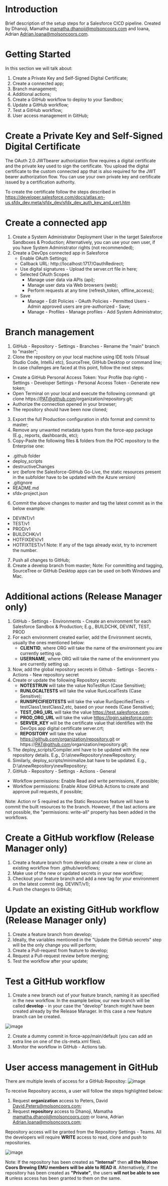 # Introduction 
Brief description of the setup steps for a Salesforce CICD pipeline.
Created by Dhanoji, Mamatha <mamatha.dhanoji@molsoncoors.com> and Ioana, Adrian <Adrian.Ioana@molsoncoors.com>.

# Getting Started
In this section we will talk about:
1.  Create a Private Key and Self-Signed Digital Certificate;
2.	Create a connected app;
3.	Branch management;
4.	Additional actions;
5.	Create a GitHub workflow to deploy to your Sandbox;
6.	Update a GitHub workflow;
7.	Test a GitHub workflow;
8.  User access management in GitHub;	


# Create a Private Key and Self-Signed Digital Certificate
The OAuth 2.0 JWTbearer authorization flow requires a digital certificate and the private key used to sign the certificate. You upload the digital certificate to the custom connected app that is also required for the JWT bearer authorization flow. You can use your own private key and certificate issued by a certification authority. 

To create the certificate follow the steps described in https://developer.salesforce.com/docs/atlas.en-us.sfdx_dev.meta/sfdx_dev/sfdx_dev_auth_key_and_cert.htm

# Create a connected app 
  1. Create a System Administrator Deployment User in the target Salesforce Sandboxes & Production;
  Alternatively, you can use your own user, if you have System Administrator rights (not recommended);
  2. Create a DevOps connected app in Salesforce
      - Enable OAuth Settings;
      - Callback URL: http://localhost:1717/OauthRedirect;
      - Use digital signatures - Upload the server.crt file in here;
      - Selected OAuth Scopes	
        * Manage user data via APIs (api);
        *	Manage user data via Web browsers (web);
        * Perform requests at any time (refresh_token, offline_access);
      - Save
        * Manage - Edit Policies - OAuth Policies - Permitted Users - Admin approved users are pre-authorized - Save;
        * Manage - Profiles - Manage profiles - Add System Administrator;

# Branch management
1. GitHub - Repository - Settings - Branches - Rename the "main" branch to "master";
2. Clone the repository on your local machine using IDE tools (Visual Studio Code, IntelliJ etc), SourceTree, GitHub Desktop or command line;
In case challenges are faced at this point, follow the next steps:
  - Create a GitHub Personal Access Token: Your Profile (top right) - Settings - Developer Settings - Personal Access Token - Generate new token;
  - Open Terminal on your local and execute the following command: 
    git clone https://PAT@github.com/organization/repository.git;
  - Authorize the connection opened in your browser;
  - The repository should have been now cloned;
3. Export the full Production configuration in sfdx format and commit to master;
4. Remove any unwanted metadata types from the force-app package (E.g., reports, dashboards, etc);
5. Copy-Paste the following files & folders from the POC repository to the Enterprise one:
  - .github folder
  - deploy_scripts
  - destructiveChanges
  - src (before the Salesforce-GitHub Go-Live, the static resources present in the subfolder have to be updated with the Azure version)
  - .gitignore
  - README.md
  - sfdx-project.json
6. Commit the above changes to master and tag the latest commit as in the below example:
  - DEVINT/v1 
  - TEST/v1
  - PROD/v1
  - BUILDCHK/v1
  - HOTFIXDEV/v1
  - HOTFIXTEST/v1
 Note: 
 If any of the tags already exist, try to increment the number. 

7. Push all changes to GitHub;
8. Create a develop branch from master;
Note:
For committing and tagging, SourceTree or GitHub Desktop apps can be used on both Windows and Mac.


# Additional actions (Release Manager only)
1. GitHub - Settings - Environments - Create an environment for each Salesforce Sandbox & Production; E.g., BUILDCHK, DEVINT, TEST, PROD
2. For each environment created earlier, add the Environment secrets, usually the ones mentioned below:
    - **CLIENTID**, where ORG will take the name of the environment you are currently setting up.
    - **USERNAME**, where ORG will take the name of the environment you are currently setting up.
4. Now, add the global repository secrets in Github - Settings - Secrets - Actions - New repository secret
5. Create or update the following Repository secrets:
    - **NOTESTRUN** will take the value NoTestRun (Case Sensitive);
    - **RUNLOCALTESTS** will take the value RunLocalTests (Case Sensitive);
    - **RUNSPECIFIEDTESTS** will take the value RunSpecifiedTests -r testClass1,testClass2,etc, based on your needs (Case Sensitive);
    - **TEST_ORG_URL** will take the value https://test.salesforce.com;
    - **PROD_ORG_URL** will take the value https://login.salesforce.com;
    - **SERVER_KEY** will be the certificate value that identifies with the DevOps app digital certificate server.crt;
    - **REPOSITORY** will take the value https://github.com/organization/repository.git or https://PAT@github.com/organization/repository.git;
6. The deploy_scripts/Compiler.xml have to be updated with the new repository details. E.g., D:\a\newRepository\newRepository\;
7. Similarly, deploy_scripts/minimalize.bat have to be updated. E.g., D:\a\newRepository\newRepository\;
8. GitHub - Repository - Settings - Actions - General
  - Workflow permissions: Enable Read and write permissions, if possible;
  - Workflow permissions: Enable Allow GitHub Actions to create and approve pull requests, if possible;

Note: 
Action nr 5 required as the Static Resources feature will have to commit the built resources to the branch. 
However, if the last actions are not possible, the "permissions: write-all" property has been added in the workflows.


# Create a GitHub workflow (Release Manager only)
1. Create a feature branch from develop and create a new or clone an existing workflow from .github/workflows;
2. Make use of the new or updated secrets in your new workflow;
3. Checkout your feature branch and add a new tag for your environment on the latest commit (eg. DEVINT/v1);
4. Push the changes to GitHub;


# Update an existing GitHub workflow (Release Manager only)
1. Create a feature branch from develop;
2. Ideally, the variables mentioned in the "Update the GitHub secrets" step will be the only change you will perform;
3. Create a Pull-request from feature to develop;
4. Request a Pull-request review before merging;
5. Test the workflow after your update;


# Test a GitHub workflow
1. Create a new branch out of your feature branch, naming it as specified in the new workflow. In the example below, our new branch will be called **develop** - in your case the "develop" branch might have been created already by the Release Manager. In this case a new feature branch can be created.

![image](https://user-images.githubusercontent.com/48366727/164461682-d10cc756-399a-4eb0-b296-7a068d33cee5.png)

2. Create a dummy commit in force-app/main/default (you can add an extra line on one of the cls-meta.xml files).
3. Monitor the workflow in GitHub - Actions tab.


# User access management in GitHub
There are multiple levels of access for a GitHub Repositoy:
![image](https://user-images.githubusercontent.com/105660670/169281363-3fe0e2c7-3f1b-43b9-8684-f26635fc51a9.png)

To receive Repository access, a user will follow the steps highlighted below:
1. Request **organization** access to Peters, David <David.Peters@molsoncoors.com>;
2. Request **repository** access to Dhanoji, Mamatha <mamatha.dhanoji@molsoncoors.com> or Ioana, Adrian <Adrian.Ioana@molsoncoors.com>;

Repository access will be granted from the Repository Settings - Teams.
All the developers will require **WRITE** access to read, clone and push to repositories.

![image](https://user-images.githubusercontent.com/105660670/169281185-212b19e1-b808-4d79-b3f0-2acff2466d77.png)


Note: 
If the repository has been created as **"Internal"** then **all the Molson Coors Brewing EMU members will be able to READ it**.
Alternatively, if the repository has been created as **"Private"**, the users **will not be able to see it** unless access has been granted to them on the same.

